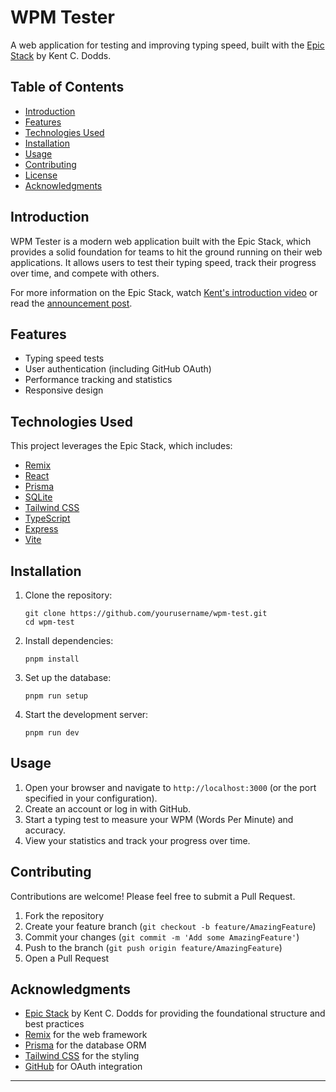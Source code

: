 # WPM Tester

A web application for testing and improving typing speed, built with the
[Epic Stack](https://github.com/epicweb-dev/epic-stack) by Kent C. Dodds.

## Table of Contents

- [Introduction](#introduction)
- [Features](#features)
- [Technologies Used](#technologies-used)
- [Installation](#installation)
- [Usage](#usage)
- [Contributing](#contributing)
- [License](#license)
- [Acknowledgments](#acknowledgments)

## Introduction

WPM Tester is a modern web application built with the Epic Stack, which provides
a solid foundation for teams to hit the ground running on their web
applications. It allows users to test their typing speed, track their progress
over time, and compete with others.

For more information on the Epic Stack, watch
[Kent's introduction video](https://remix.run/resources/epic-stack) or read the
[announcement post](https://kentcdodds.com/blog/introducing-the-epic-stack).

## Features

- Typing speed tests
- User authentication (including GitHub OAuth)
- Performance tracking and statistics
- Responsive design

## Technologies Used

This project leverages the Epic Stack, which includes:

- [Remix](https://remix.run/)
- [React](https://reactjs.org/)
- [Prisma](https://www.prisma.io/)
- [SQLite](https://www.sqlite.org/)
- [Tailwind CSS](https://tailwindcss.com/)
- [TypeScript](https://www.typescriptlang.org/)
- [Express](https://expressjs.com/)
- [Vite](https://vitejs.dev/)

## Installation

1. Clone the repository:

   ```
   git clone https://github.com/yourusername/wpm-test.git
   cd wpm-test
   ```

2. Install dependencies:

   ```
   pnpm install
   ```

3. Set up the database:

   ```
   pnpm run setup
   ```

4. Start the development server:
   ```
   pnpm run dev
   ```

## Usage

1. Open your browser and navigate to `http://localhost:3000` (or the port
   specified in your configuration).
2. Create an account or log in with GitHub.
3. Start a typing test to measure your WPM (Words Per Minute) and accuracy.
4. View your statistics and track your progress over time.

## Contributing

Contributions are welcome! Please feel free to submit a Pull Request.

1. Fork the repository
2. Create your feature branch (`git checkout -b feature/AmazingFeature`)
3. Commit your changes (`git commit -m 'Add some AmazingFeature'`)
4. Push to the branch (`git push origin feature/AmazingFeature`)
5. Open a Pull Request

## Acknowledgments

- [Epic Stack](https://github.com/epicweb-dev/epic-stack) by Kent C. Dodds for
  providing the foundational structure and best practices
- [Remix](https://remix.run/) for the web framework
- [Prisma](https://www.prisma.io/) for the database ORM
- [Tailwind CSS](https://tailwindcss.com/) for the styling
- [GitHub](https://github.com/) for OAuth integration

---
